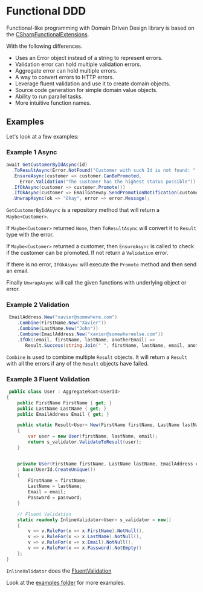 # Functional DDD

Functional-like programming with Domain Driven Design library is based on the
[CSharpFunctionalExtensions](https://github.com/vkhorikov/CSharpFunctionalExtensions).

With the following differences.

- Uses an Error object instead of a string to represent errors.
- Validation error can hold multiple validation errors.
- Aggregate error can hold multiple errors.
- A way to convert errors to HTTP errors.
- Leverage fluent validation and use it to create domain objects.
- Source code generation for simple domain value objects.
- Ability to run parallel tasks.
- More intuitive function names.

## Examples

Let's look at a few examples:

### Example 1 Async

 ```csharp
await GetCustomerByIdAsync(id)
   .ToResultAsync(Error.NotFound("Customer with such Id is not found: " + id))
   .EnsureAsync(customer => customer.CanBePromoted,
      Error.Validation("The customer has the highest status possible"))
   .IfOkAsync(customer => customer.Promote())
   .IfOkAsync(customer => EmailGateway.SendPromotionNotification(customer.Email))
   .UnwrapAsync(ok => "Okay", error => error.Message);
 ```

`GetCustomerByIdAsync` is a repository method that will return a `Maybe<Customer>`.

If `Maybe<Customer>` returned `None`, then `ToResultAsync` will convert it to `Result` type with the error.

If `Maybe<Customer>` returned a customer, then `EnsureAsync` is called to check if the customer can be promoted.
 If not return a `Validation` error.

If there is no error, `IfOkAsync` will execute the `Promote` method and then send an email.

Finally `UnwrapAsync` will call the given functions with underlying object or error.

### Example 2 Validation

```csharp
 EmailAddress.New("xavier@somewhere.com")
    .Combine(FirstName.New("Xavier"))
    .Combine(LastName.New("John"))
    .Combine(EmailAddress.New("xavier@somewhereelse.com"))
    .IfOk((email, firstName, lastName, anotherEmail) =>
       Result.Success(string.Join(" ", firstName, lastName, email, anotherEmail)));
 ```

 `Combine` is used to combine multiple `Result` objects. It will return a `Result` with all the errors if any of the `Result` objects have failed.

### Example 3 Fluent Validation

```csharp
 public class User : AggregateRoot<UserId>
{
    public FirstName FirstName { get; }
    public LastName LastName { get; }
    public EmailAddress Email { get; }

    public static Result<User> New(FirstName firstName, LastName lastName, EmailAddress email)
    {
        var user = new User(firstName, lastName, email);
        return s_validator.ValidateToResult(user);
    }


    private User(FirstName firstName, LastName lastName, EmailAddress email)
    : base(UserId.CreateUnique())
    {
        FirstName = firstName;
        LastName = lastName;
        Email = email;
        Password = password;
    }

    // Fluent Validation
    static readonly InlineValidator<User> s_validator = new()
    {
        v => v.RuleFor(x => x.FirstName).NotNull(),
        v => v.RuleFor(x => x.LastName).NotNull(),
        v => v.RuleFor(x => x.Email).NotNull(),
        v => v.RuleFor(x => x.Password).NotEmpty()
    };
}
 ```

`InlineValidator` does the [FluentValidation](https://docs.fluentvalidation.net)

Look at the [examples folder](https://github.com/xavierjohn/FunctionalDDD/tree/main/Examples) for more examples.
